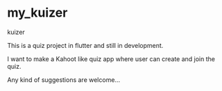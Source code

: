 # my_kuizer

kuizer

This is a quiz project in flutter and still in development.

I want to make a Kahoot like quiz app where user can create and join the quiz.

Any kind of suggestions are welcome...
